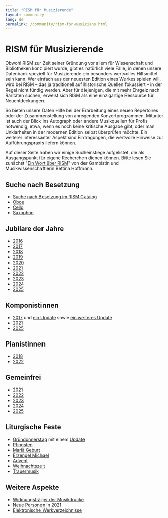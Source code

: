 ```yaml
---
title: "RISM für Musizierende"
layout: community
lang: de
permalink: /community/rism-for-musicians.html
---
```


# RISM für Musizierende  

Obwohl RISM zur Zeit seiner Gründung vor allem für Wissenschaft und Bibliotheken konzipiert wurde, gibt es natürlich viele Fälle, in denen unsere Datenbank speziell für Musizierende ein besonders wertvolles Hilfsmittel sein kann. Wer einfach aus der neuesten Edition eines Werkes spielen will, wird bei RISM – das ja traditionell auf historische Quellen fokussiert – in der Regel nicht fündig werden. Aber für diejenigen, die mit mehr Ehrgeiz nach Raritäten suchen, erweist sich RISM als eine einzigartige Ressource für Neuentdeckungen.

So bieten unsere Daten Hilfe bei der Erarbeitung eines neuen Repertoires oder der Zusammenstellung von anregenden Konzertprogrammen. Mitunter ist auch der Blick ins Autograph oder andere Musikquellen für Profis notwendig, etwa, wenn es noch keine kritische Ausgabe gibt, oder man Unklarheiten in der modernen Edition selbst überprüfen möchte. Ein weiterer interessanter Aspekt sind Eintragungen, die wertvolle Hinweise zur Aufführungspraxis liefern können. 

Auf dieser Seite haben wir einige Sucheinstiege aufgelistet, die als Ausgangspunkt für eigene Recherchen dienen können. Bitte lesen Sie zunächst "[Ein Wort über RISM](/new_at_rism/2023/10/12/a-word-about-rism.html)" von der Gambistin und Musikwissenschaftlerin Bettina Hoffmann.    

## Suche nach Besetzung  

- [Suche nach Besetzung im RISM Catalog](/rism_online_catalog/2016/12/12/searching-by-instrumentation-in-rism.html)   
- [Oboe](/in_the_news/2017/10/02/the-oboe-instrument-of-the-year.html)   
- [Cello](/in_the_news/2018/12/06/instrument-of-the-year-2018-the-cello.html)   
- [Saxophon](/in_the_news/2019/11/11/instrument-of-the-year-2019-saxophone.html)  

## Jubilare der Jahre  

- [2016](/musical_anniversaries/2016/01/04/musical-anniversaries-in-2016.html)  
- [2017](/musical_anniversaries/2017/01/10/musical-anniversaries-in-2017.html)   
- [2018](/musical_anniversaries/2018/01/08/musical-anniversaries-in-2018.html)   
- [2019](/musical_anniversaries/2019/01/14/musical-anniversaries-in-2019.html)   
- [2020](/musical_anniversaries/2020/01/09/2020-not-just-beethoven.html)   
- [2021](/musical_anniversaries/2021/01/14/composer-anniversaries-2021.html)   
- [2022](/musical_anniversaries/2022/01/10/musician-anniversaries-2022.html)   
- [2023](/musical_anniversaries/2023/01/09/musical-anniversaries-in-2023.html)   
- [2024](/musical_anniversaries/2024/01/11/musical-anniversaries-in-2024.html)  
- [2025](/musical_anniversaries/2025/01/09/musical-anniversaries-in-2025.html)   

## Komponistinnen  
- [2017](/events/2017/03/08/international-womens-day-women-composers-in.html) und [ein Update](/new_at_rism/2017/06/29/eight-more-women-composers.html) sowie [ein weiteres Update](/new_at_rism/2017/10/19/twelve-more-women-composers.html)   
- [2021](/events/2021/03/08/international-womens-day-2021-women-composers-rism.html)   
- [2025](/events/2025/03/06/international-womens-day-women-composers.html)    

## Pianistinnen  
- [2018](/events/2018/03/08/international-womens-day-women-pianists-in-rism.html)   
- [2022](/events/2022/03/08/international-womens-day-women-pianists-in-rism.html)  

## Gemeinfrei
- [2021](/in_the_news/2021/02/22/public-domain-music-2021.html)  
- [2022](/in_the_news/2022/01/20/the-musical-public-domain-in-2022.html)
- [2023](/in_the_news/2023/02/14/public-domain-2023.html)   
- [2024](/in_the_news/2024/01/25/musical-public-domain-2024.html)   
- [2025](/in_the_news/2025/02/20/public-domain-2025.html)  

## Liturgische Feste
- [Gründonnerstag](/events/2021/04/01/maundy-thursday.html) mit einem [Update](/events/2023/04/06/music-for-maundy-thursday.html)
- [Pfingsten](/events/2016/05/12/pentecost-and-music.html)   
- [Mariä Geburt](/events/2014/09/08/nativity-of-the-blessed-virgin-mary-mariae-bv.html)  
- [Erzengel Michael](/events/2023/09/28/commemorating-archangel-michael.html)   
- [Advent](/events/2014/11/27/music-for-advent.html)   
- [Weihnachtszeit](/events/2021/12/06/liturgical-festivals-western-church-christmas-season.html)   
- [Trauermusik](/events/2024/10/31/music-of-funerals-death-and-mourning.html)  

## Weitere Aspekte
- [Widmungsträger der Musikdrucke](/events/2022/02/14/musical-dedications-in-love-and-friendship.html)
- [Neue Personen in 2021](/new_at_rism/2022/02/24/new-people-in-the-rism-online-catalog-2021.html)   
- [Elektronische Werkverzeichnisse](/new_at_rism/2020/11/09/electronic-thematic-catalogs.html)  
